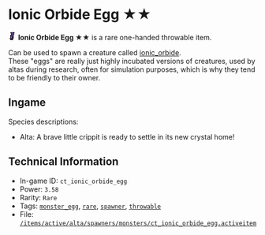 # Ionic Orbide Egg ★★

<img src="https://raw.githubusercontent.com/Ceterai/Enternia/main/items/active/alta/spawners/monsters/ct_ionic_orbide_egg.png" alt="Ionic Orbide Egg ★★ icon" loading="lazy" height="16px" width="auto" /> **Ionic Orbide Egg ★★** is a rare one-handed throwable item.

Can be used to spawn a creature called [ionic_orbide](https://ceterai.github.io/MyEnternia/Wiki/ionic-orbide).  
These "eggs" are really just highly incubated versions of creatures, used by altas during research, often for simulation purposes, which is why they tend to be friendly to their owner.

## Ingame

Species descriptions:

- Alta: A brave little crippit is ready to settle in its new crystal home!

## Technical Information

- In-game ID: `ct_ionic_orbide_egg`
- Power: `3.58`
- Rarity: `Rare`
- Tags: [`monster_egg`](https://ceterai.github.io/MyEnternia/Wiki/Tags/MonsterEgg), [`rare`](https://ceterai.github.io/MyEnternia/Wiki/Tags/Rare), [`spawner`](https://ceterai.github.io/MyEnternia/Wiki/Tags/Spawner), [`throwable`](https://ceterai.github.io/MyEnternia/Wiki/Tags/Throwable)
- File: [`/items/active/alta/spawners/monsters/ct_ionic_orbide_egg.activeitem`](https://github.com/Ceterai/Enternia/blob/main/items/active/alta/spawners/monsters/ct_ionic_orbide_egg.activeitem)
